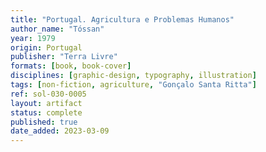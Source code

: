 ```yaml
---
title: "Portugal. Agricultura e Problemas Humanos"
author_name: "Tóssan"
year: 1979
origin: Portugal
publisher: "Terra Livre"
formats: [book, book-cover]
disciplines: [graphic-design, typography, illustration]
tags: [non-fiction, agriculture, "Gonçalo Santa Ritta"]
ref: sol-030-0005
layout: artifact
status: complete
published: true
date_added: 2023-03-09
---
```


